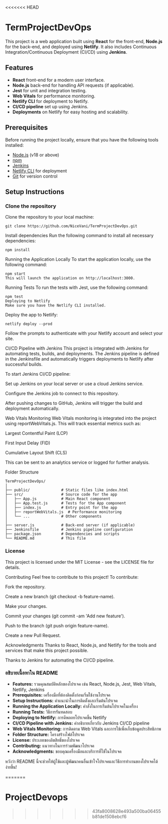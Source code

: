 <<<<<<< HEAD
# TermProjectDevOps

This project is a web application built using **React** for the front-end, **Node.js** for the back-end, and deployed using **Netlify**. It also includes Continuous Integration/Continuous Deployment (CI/CD) using **Jenkins**.

## Features

- **React** front-end for a modern user interface.
- **Node.js** back-end for handling API requests (if applicable).
- **Jest** for unit and integration testing.
- **Web Vitals** for performance monitoring.
- **Netlify CLI** for deployment to Netlify.
- **CI/CD pipeline** set up using Jenkins.
- **Deployments** on Netlify for easy hosting and scalability.

## Prerequisites

Before running the project locally, ensure that you have the following tools installed:

- [Node.js](https://nodejs.org/) (v18 or above)
- [npm](https://www.npmjs.com/)
- [Jenkins](https://www.jenkins.io/)
- [Netlify CLI](https://docs.netlify.com/cli/get-started/) for deployment
- [Git](https://git-scm.com/) for version control

## Setup Instructions

### Clone the repository

Clone the repository to your local machine:

```
git clone https://github.com/NiceVani/TermProjectDevOps.git
```

Install dependencies
Run the following command to install all necessary dependencies:


```
npm install
```

Running the Application Locally
To start the application locally, use the following command:

```
npm start
This will launch the application on http://localhost:3000.
```
Running Tests
To run the tests with Jest, use the following command:
```
npm test
Deploying to Netlify
Make sure you have the Netlify CLI installed.
```
Deploy the app to Netlify:
```
netlify deploy --prod
```

Follow the prompts to authenticate with your Netlify account and select your site.

CI/CD Pipeline with Jenkins
This project is integrated with Jenkins for automating tests, builds, and deployments. The Jenkins pipeline is defined in the Jenkinsfile and automatically triggers deployments to Netlify after successful builds.

To start Jenkins CI/CD pipeline:

Set up Jenkins on your local server or use a cloud Jenkins service.

Configure the Jenkins job to connect to this repository.

After pushing changes to GitHub, Jenkins will trigger the build and deployment automatically.

Web Vitals Monitoring
Web Vitals monitoring is integrated into the project using reportWebVitals.js. This will track essential metrics such as:

Largest Contentful Paint (LCP)

First Input Delay (FID)

Cumulative Layout Shift (CLS)

This can be sent to an analytics service or logged for further analysis.

Folder Structure
```
TermProjectDevOps/
│
├── public/              # Static files like index.html
├── src/                 # Source code for the app
│   ├── App.js           # Main React component
│   ├── App.test.js      # Tests for the App component
│   ├── index.js         # Entry point for the app
│   ├── reportWebVitals.js  # Performance monitoring
│   └── ...              # Other components
│
├── server.js            # Back-end server (if applicable)
├── Jenkinsfile          # Jenkins pipeline configuration
├── package.json         # Dependencies and scripts
└── README.md            # This file
```
### License
This project is licensed under the MIT License - see the LICENSE file for details.

Contributing
Feel free to contribute to this project! To contribute:

Fork the repository.

Create a new branch (git checkout -b feature-name).

Make your changes.

Commit your changes (git commit -am 'Add new feature').

Push to the branch (git push origin feature-name).

Create a new Pull Request.

Acknowledgments
Thanks to React, Node.js, and Netlify for the tools and services that make this project possible.

Thanks to Jenkins for automating the CI/CD pipeline.

### อธิบายเนื้อหาใน README

- **Features:** รวมคุณสมบัติหลักของโปรเจค เช่น React, Node.js, Jest, Web Vitals, Netlify, Jenkins
- **Prerequisites:** เครื่องมือที่ต้องติดตั้งก่อนเริ่มใช้งานโปรเจค
- **Setup Instructions:** คำแนะนำในการติดตั้งและเริ่มต้นโปรเจค
- **Running the Application Locally:** คำสั่งในการเริ่มต้นโปรเจคในเครื่อง
- **Running Tests:** วิธีการรันทดสอบ
- **Deploying to Netlify:** การดีพลอยโปรเจคขึ้น Netlify
- **CI/CD Pipeline with Jenkins:** คำอธิบายเกี่ยวกับ Jenkins CI/CD pipeline
- **Web Vitals Monitoring:** การติดตาม Web Vitals และการใช้เพื่อเก็บข้อมูลประสิทธิภาพ
- **Folder Structure:** โครงสร้างไฟล์โปรเจค
- **License:** ประเภทของลิขสิทธิ์ของโปรเจค
- **Contributing:** แนวทางในการร่วมพัฒนาโปรเจค
- **Acknowledgments:** ขอบคุณเครื่องมือและบริการที่ใช้ในโปรเจค

หวังว่า README นี้จะช่วยให้ผู้ใช้และผู้พัฒนาคนอื่นเข้าใจโปรเจคและวิธีการทำงานของโปรเจคได้ง่ายขึ้น!







=======
# ProjectDevops
>>>>>>> 43fa8008628e493a500ba06455b81de1508ebcf6
